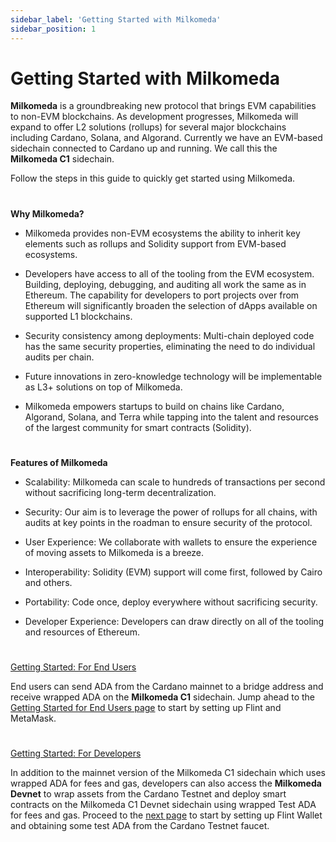 ```yaml
---
sidebar_label: 'Getting Started with Milkomeda'
sidebar_position: 1
---
```



# Getting Started with Milkomeda

**Milkomeda** is a groundbreaking new protocol that brings EVM capabilities to non-EVM blockchains. As development progresses, Milkomeda will expand to offer L2 solutions (rollups) for several major blockchains including Cardano, Solana, and Algorand. Currently we have an EVM-based sidechain connected to Cardano up and running. We call this the **Milkomeda C1** sidechain.

Follow the steps in this guide to quickly get started using Milkomeda.

# 

**Why Milkomeda?**

-   Milkomeda provides non-EVM ecosystems the ability to inherit key elements such as rollups and Solidity support from EVM-based ecosystems.
    

-   Developers have access to all of the tooling from the EVM ecosystem. Building, deploying, debugging, and auditing all work the same as in Ethereum. The capability for developers to port projects over from Ethereum will significantly broaden the selection of dApps available on supported L1 blockchains.
    

-   Security consistency among deployments: Multi-chain deployed code has the same security properties, eliminating the need to do individual audits per chain.
    

-   Future innovations in zero-knowledge technology will be implementable as L3+ solutions on top of Milkomeda.
    

-   Milkomeda empowers startups to build on chains like Cardano, Algorand, Solana, and Terra while tapping into the talent and resources of the largest community for smart contracts (Solidity).
    

# 

**Features of Milkomeda**

-   Scalability: Milkomeda can scale to hundreds of transactions per second without sacrificing long-term decentralization.
    

-   Security: Our aim is to leverage the power of rollups for all chains, with audits at key points in the roadman to ensure security of the protocol.
    

-   User Experience: We collaborate with wallets to ensure the experience of moving assets to Milkomeda is a breeze.
    

-   Interoperability: Solidity (EVM) support will come first, followed by Cairo and others.
    

-   Portability: Code once, deploy everywhere without sacrificing security.
    

-   Developer Experience: Developers can draw directly on all of the tooling and resources of Ethereum.
    

# 

​[Getting Started: For End Users](https://dcspark.gitbook.io/milkomeda-getting-started/for-end-users/)​

End users can send ADA from the Cardano mainnet to a bridge address and receive wrapped ADA on the **Milkomeda C1** sidechain. Jump ahead to the [Getting Started for End Users page](./for-end-users) to start by setting up Flint and MetaMask.

# 

[Getting Started: For Developers](./for-developers/)

In addition to the mainnet version of the Milkomeda C1 sidechain which uses wrapped ADA for fees and gas, developers can also access the **Milkomeda Devnet** to wrap assets from the Cardano Testnet and deploy smart contracts on the Milkomeda C1 Devnet sidechain using wrapped Test ADA for fees and gas. Proceed to the [next page](https://dcspark.gitbook.io/milkomeda-getting-started/for-developers) to start by setting up Flint Wallet and obtaining some test ADA from the Cardano Testnet faucet.
